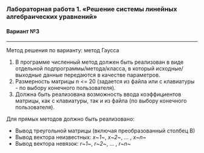 ### Лабораторная работа 1. «Решение системы линейных алгебраических уравнений»
#### Вариант №3

---------------

Метод решения по варианту: метод Гаусса
1. В программе численный метод должен быть реализован в виде отдельной подпрограммы/метода/класса, в который исходные/выходные данные передаются в качестве параметров. 
2. Размерность матрицы n <= 20 (задается из файла или с клавиатуры - по 
выбору конечного пользователя).
3. Должна быть реализована возможность ввода коэффициентов матрицы, 
как с клавиатуры, так и из файла (по выбору конечного пользователя).

Для прямых методов должно быть реализовано:
* Вывод треугольной матрицы (включая преобразованный столбец В)
* Вывод вектора неизвестных: _x_~_1_~, _x_~_2_~, … , _x_~_n_~
* Вывод вектора невязок: _r_~_1_~, _r_~_2_~, … , _r_~_n_~